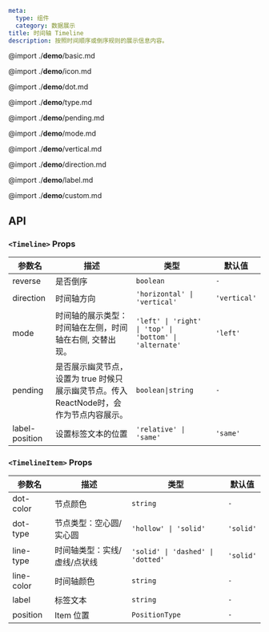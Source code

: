 ```yaml
meta:
  type: 组件
  category: 数据展示
title: 时间轴 Timeline
description: 按照时间顺序或倒序规则的展示信息内容。
```

@import ./**demo**/basic.md

@import ./**demo**/icon.md

@import ./**demo**/dot.md

@import ./**demo**/type.md

@import ./**demo**/pending.md

@import ./**demo**/mode.md

@import ./**demo**/vertical.md

@import ./**demo**/direction.md

@import ./**demo**/label.md

@import ./**demo**/custom.md

## API

### `<Timeline>` Props

|参数名|描述|类型|默认值|
|---|---|---|---|
|reverse|是否倒序|`boolean`|`-`|
|direction|时间轴方向|`'horizontal' \| 'vertical'`|`'vertical'`|
|mode|时间轴的展示类型：时间轴在左侧，时间轴在右侧, 交替出现。|`'left' \| 'right' \| 'top' \| 'bottom' \| 'alternate'`|`'left'`|
|pending|是否展示幽灵节点，设置为 true 时候只展示幽灵节点。传入ReactNode时，会作为节点内容展示。|`boolean\|string`|`-`|
|label-position|设置标签文本的位置|`'relative' \| 'same'`|`'same'`|

### `<TimelineItem>` Props

|参数名|描述|类型|默认值|
|---|---|---|---|
|dot-color|节点颜色|`string`|`-`|
|dot-type|节点类型：空心圆/实心圆|`'hollow' \| 'solid'`|`'solid'`|
|line-type|时间轴类型：实线/虚线/点状线|`'solid' \| 'dashed' \| 'dotted'`|`'solid'`|
|line-color|时间轴颜色|`string`|`-`|
|label|标签文本|`string`|`-`|
|position|Item 位置|`PositionType`|`-`|